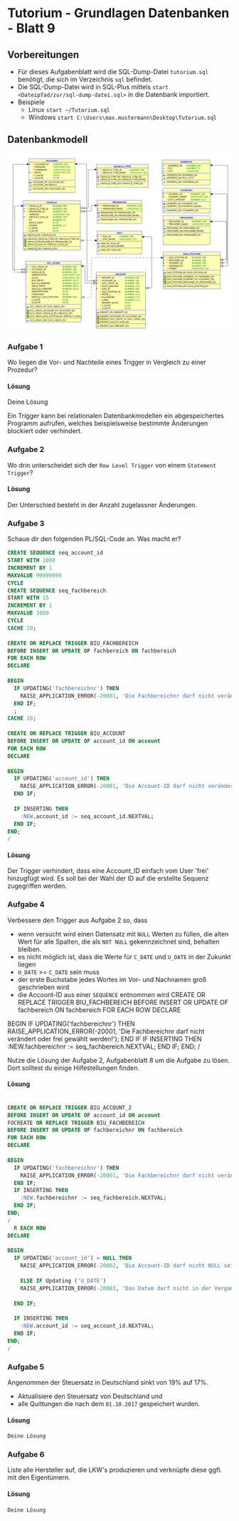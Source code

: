 # Tutorium - Grundlagen Datenbanken - Blatt 9

## Vorbereitungen
* Für dieses Aufgabenblatt wird die SQL-Dump-Datei `tutorium.sql` benötigt, die sich im Verzeichnis `sql` befindet.
* Die SQL-Dump-Datei wird in SQL-Plus mittels `start <Dateipfad/zur/sql-dump-datei.sql>` in die Datenbank importiert.
* Beispiele
  * Linux `start ~/Tutorium.sql`
  * Windows `start C:\Users\max.mustermann\Desktop\Tutorium.sql`

## Datenbankmodell
![Datenbankmodell](./img/datamodler_schema.png)

### Aufgabe 1
Wo liegen die Vor- und Nachteile eines Trigger in Vergleich zu einer Prozedur?

#### Lösung
Deine Lösung

Ein Trigger kann bei relationalen Datenbankmodellen ein abgespeichertes Programm aufrufen, welches beispielsweise bestimmte Änderungen blockiert oder verhindert.

### Aufgabe 2
Wo drin unterscheidet sich der `Row Level Trigger` von einem `Statement Trigger`?

#### Lösung

Der Unterschied besteht in der Anzahl zugelassner Änderungen.


### Aufgabe 3
Schaue dir den folgenden PL/SQL-Code an. Was macht er?

```sql
CREATE SEQUENCE seq_account_id
START WITH 1000
INCREMENT BY 1
MAXVALUE 99999999
CYCLE
CREATE SEQUENCE seq_fachbereich
START WITH 15
INCREMENT BY 1
MAXVALUE 1000
CYCLE
CACHE 20;

CREATE OR REPLACE TRIGGER BIU_FACHBEREICH
BEFORE INSERT OR UPDATE OF fachbereich ON fachbereich
FOR EACH ROW
DECLARE

BEGIN
  IF UPDATING('fachbereichnr') THEN
    RAISE_APPLICATION_ERROR(-20001, 'Die Fachbereichnr darf nicht verändert oder frei gewählt werden!');
  END IF;
  ;
CACHE 20;

CREATE OR REPLACE TRIGGER BIU_ACCOUNT
BEFORE INSERT OR UPDATE OF account_id ON account
FOR EACH ROW
DECLARE

BEGIN
  IF UPDATING('account_id') THEN
    RAISE_APPLICATION_ERROR(-20001, 'Die Account-ID darf nicht verändert oder frei gewählt werden!');
  END IF;

  IF INSERTING THEN
    :NEW.account_id := seq_account_id.NEXTVAL;
  END IF;
END;
/
```

#### Lösung

Der Trigger verhindert, dass eine Account_ID einfach vom User 'frei' hinzugfügt wird. Es soll bei der Wahl der ID auf die erstellte Sequenz zugegriffen werden.


### Aufgabe 4
Verbessere den Trigger aus Aufgabe 2 so, dass
+ wenn versucht wird einen Datensatz mit `NULL` Werten zu füllen, die alten Wert für alle Spalten, die als `NOT NULL` gekennzeichnet sind, behalten bleiben.
+ es nicht möglich ist, dass die Werte für `C_DATE` und `U_DATE` in der Zukunkt liegen
+ `U_DATE` >= `C_DATE` sein muss
+ der erste Buchstabe jedes Wortes im Vor- und Nachnamen groß geschrieben wird
+ die Account-ID aus einer `SEQUENCE` entnommen wird
CREATE OR REPLACE TRIGGER BIU_FACHBEREICH
BEFORE INSERT OR UPDATE OF fachbereich ON fachbereich
FOR EACH ROW
DECLARE

BEGIN
  IF UPDATING('fachbereichnr') THEN
    RAISE_APPLICATION_ERROR(-20001, 'Die Fachbereichnr darf nicht verändert oder frei gewählt werden!');
  END IF
  IF INSERTING THEN
    :NEW.fachbereichnr := seq_fachbereich.NEXTVAL;
  END IF;
END;
/
  
Nutze die Lösung der Aufgabe 2, Aufgabenblatt 8 um die Aufgabe zu lösen. Dort solltest du einige Hilfestellungen finden.

#### Lösung
```sql

CREATE OR REPLACE TRIGGER BIU_ACCOUNT_2
BEFORE INSERT OR UPDATE OF account_id ON account
FOCREATE OR REPLACE TRIGGER BIU_FACHBEREICH
BEFORE INSERT OR UPDATE OF fachbereichnr ON fachbereich
FOR EACH ROW
DECLARE

BEGIN
  IF UPDATING('fachbereichnr') THEN
    RAISE_APPLICATION_ERROR(-20001, 'Die Fachbereichnr darf nicht verändert oder frei gewählt werden!');
  END IF;
  IF INSERTING THEN
    :NEW.fachbereichnr := seq_fachbereich.NEXTVAL;
  END IF;
END;
/
  R EACH ROW
DECLARE

BEGIN
  IF UPDATING('account_id') = NULL THEN
    RAISE_APPLICATION_ERROR(-20002, 'Die Account-ID darf nicht NULL sein!');
	
	ELSE IF Updating ('U_DATE')
    RAISE_APPLICATION_ERROR(-20003, 'Das Datum darf nicht in der Vergangenheit liegen');
	
  END IF;

  IF INSERTING THEN
    :NEW.account_id := seq_account_id.NEXTVAL;
  END IF;
END;
/
```

### Aufgabe 5
Angenommen der Steuersatz in Deutschland sinkt von 19% auf 17%.
+ Aktualisiere den Steuersatz von Deutschland und
+ alle Quittungen die nach dem `01.10.2017` gespeichert wurden.

#### Lösung
```sql
Deine Lösung
```

### Aufgabe 6
Liste alle Hersteller auf, die LKW's produzieren und verknüpfe diese ggfl. mit den Eigentümern.

#### Lösung
```sql
Deine Lösung
```


























